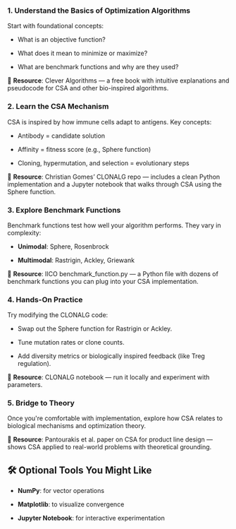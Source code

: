 

### 1. **Understand the Basics of Optimization Algorithms**

Start with foundational concepts:

- What is an objective function?
    
- What does it mean to minimize or maximize?
    
- What are benchmark functions and why are they used?
    

📘 **Resource**: Clever Algorithms — a free book with intuitive explanations and pseudocode for CSA and other bio-inspired algorithms.

### 2. **Learn the CSA Mechanism**

CSA is inspired by how immune cells adapt to antigens. Key concepts:

- Antibody = candidate solution
    
- Affinity = fitness score (e.g., Sphere function)
    
- Cloning, hypermutation, and selection = evolutionary steps
    

📘 **Resource**: Christian Gomes’ CLONALG repo — includes a clean Python implementation and a Jupyter notebook that walks through CSA using the Sphere function.

### 3. **Explore Benchmark Functions**

Benchmark functions test how well your algorithm performs. They vary in complexity:

- **Unimodal**: Sphere, Rosenbrock
    
- **Multimodal**: Rastrigin, Ackley, Griewank
    

📘 **Resource**: IICO benchmark_function.py — a Python file with dozens of benchmark functions you can plug into your CSA implementation.

### 4. **Hands-On Practice**

Try modifying the CLONALG code:

- Swap out the Sphere function for Rastrigin or Ackley.
    
- Tune mutation rates or clone counts.
    
- Add diversity metrics or biologically inspired feedback (like Treg regulation).
    

📘 **Resource**: CLONALG notebook — run it locally and experiment with parameters.

### 5. **Bridge to Theory**

Once you're comfortable with implementation, explore how CSA relates to biological mechanisms and optimization theory.

📘 **Resource**: Pantourakis et al. paper on CSA for product line design — shows CSA applied to real-world problems with theoretical grounding.

## 🛠️ Optional Tools You Might Like

- **NumPy**: for vector operations
    
- **Matplotlib**: to visualize convergence
    
- **Jupyter Notebook**: for interactive experimentation